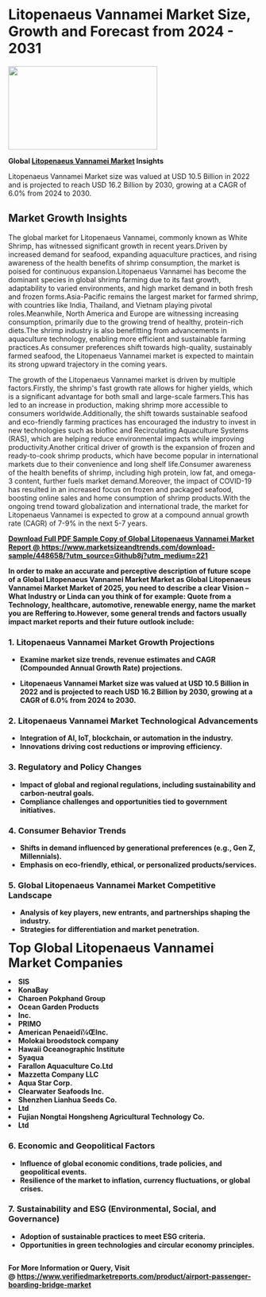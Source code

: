 <H1>Litopenaeus Vannamei Market Size, Growth and Forecast from 2024 - 2031</H1><img class="aligncenter size-medium wp-image-584254" src="https://thirdeyenews.in/wp-content/uploads/2024/09/Global-Market-Research-300x168.jpeg" alt="" width="300" height="168" /><p><strong>Global&nbsp;<a href="https://www.marketsizeandtrends.com/download-sample/448658/?utm_source=Github8j?utm_medium=221">Litopenaeus Vannamei Market</a> Insights</strong></p><p>Litopenaeus Vannamei Market size was valued at USD 10.5 Billion in 2022 and is projected to reach USD 16.2 Billion by 2030, growing at a CAGR of 6.0% from 2024 to 2030.</p><p><h2>Market Growth Insights</h2> <p>The global market for Litopenaeus Vannamei, commonly known as White Shrimp, has witnessed significant growth in recent years.Driven by increased demand for seafood, expanding aquaculture practices, and rising awareness of the health benefits of shrimp consumption, the market is poised for continuous expansion.Litopenaeus Vannamei has become the dominant species in global shrimp farming due to its fast growth, adaptability to varied environments, and high market demand in both fresh and frozen forms.Asia-Pacific remains the largest market for farmed shrimp, with countries like India, Thailand, and Vietnam playing pivotal roles.Meanwhile, North America and Europe are witnessing increasing consumption, primarily due to the growing trend of healthy, protein-rich diets.The shrimp industry is also benefitting from advancements in aquaculture technology, enabling more efficient and sustainable farming practices.As consumer preferences shift towards high-quality, sustainably farmed seafood, the Litopenaeus Vannamei market is expected to maintain its strong upward trajectory in the coming years.</p> <p><strong><a href="#"></a></strong></p> <p>The growth of the Litopenaeus Vannamei market is driven by multiple factors.Firstly, the shrimp's fast growth rate allows for higher yields, which is a significant advantage for both small and large-scale farmers.This has led to an increase in production, making shrimp more accessible to consumers worldwide.Additionally, the shift towards sustainable seafood and eco-friendly farming practices has encouraged the industry to invest in new technologies such as biofloc and Recirculating Aquaculture Systems (RAS), which are helping reduce environmental impacts while improving productivity.Another critical driver of growth is the expansion of frozen and ready-to-cook shrimp products, which have become popular in international markets due to their convenience and long shelf life.Consumer awareness of the health benefits of shrimp, including high protein, low fat, and omega-3 content, further fuels market demand.Moreover, the impact of COVID-19 has resulted in an increased focus on frozen and packaged seafood, boosting online sales and home consumption of shrimp products.With the ongoing trend toward globalization and international trade, the market for Litopenaeus Vannamei is expected to grow at a compound annual growth rate (CAGR) of 7-9% in the next 5-7 years.<p><strong><a href="#"></p><p><span class=""><strong>Download Full PDF Sample Copy of Global Litopenaeus Vannamei Market Report</strong> @ <a href="https://www.marketsizeandtrends.com/download-sample/448658/?utm_source=Github8j?utm_medium=221" target="_blank">https://www.marketsizeandtrends.com/download-sample/448658/?utm_source=Github8j?utm_medium=221</a></span></p><p>In order to make an accurate and perceptive description of future scope of a Global&nbsp;Litopenaeus Vannamei Market Market as Global&nbsp;Litopenaeus Vannamei Market Market of 2025, you need to describe a clear Vision &ndash; What Industry or Linda can you think of for example: Quote from a Technology, healthcare, automotive, renewable energy, name the market you are Reffering to.However, some general trends and factors usually impact market reports and their future outlook include:</p><h3>1.&nbsp;<strong>Litopenaeus Vannamei Market Growth Projections</strong></h3><ul><li>Examine market size trends, revenue estimates and CAGR (Compounded Annual Growth Rate) projections.</li><li><p>Litopenaeus Vannamei Market size was valued at USD 10.5 Billion in 2022 and is projected to reach USD 16.2 Billion by 2030, growing at a CAGR of 6.0% from 2024 to 2030.</p></li></ul><h3>2.&nbsp;<strong>Litopenaeus Vannamei Market Technological Advancements</strong></h3><ul><li>Integration of AI, IoT, blockchain, or automation in the industry.</li><li>Innovations driving cost reductions or improving efficiency.</li></ul><h3>3.&nbsp;<strong>Regulatory and Policy Changes</strong></h3><ul><li>Impact of global and regional regulations, including sustainability and carbon-neutral goals.</li><li>Compliance challenges and opportunities tied to government initiatives.</li></ul><h3>4.&nbsp;<strong>Consumer Behavior Trends</strong></h3><ul><li>Shifts in demand influenced by generational preferences (e.g., Gen Z, Millennials).</li><li>Emphasis on eco-friendly, ethical, or personalized products/services.</li></ul><h3>5.&nbsp;<strong>Global Litopenaeus Vannamei Market Competitive Landscape</strong></h3><ul><li>Analysis of key players, new entrants, and partnerships shaping the industry.</li><li>Strategies for differentiation and market penetration.</li></ul><p data-pm-slice="1 1 []"><span style="color: inherit; font-family: inherit; font-size: 25px;">Top Global Litopenaeus Vannamei Market Companies</span></p><div class="" data-test-id=""><p><li>SIS</li><li> KonaBay</li><li> Charoen Pokphand Group</li><li> Ocean Garden Products</li><li> Inc.</li><li> PRIMO</li><li> American Penaeidï¼ŒInc.</li><li> Molokai broodstock company</li><li> Hawaii Oceanographic Institute</li><li> Syaqua</li><li> Farallon Aquaculture Co.Ltd</li><li> Mazzetta Company LLC</li><li> Aqua Star Corp.</li><li> Clearwater Seafoods Inc.</li><li> Shenzhen Lianhua Seeds Co.</li><li> Ltd</li><li> Fujian Nongtai Hongsheng Agricultural Technology Co.</li><li> Ltd</li></p></div><h3>6.&nbsp;<strong>Economic and Geopolitical Factors</strong></h3><ul><li>Influence of global economic conditions, trade policies, and geopolitical events.</li><li>Resilience of the market to inflation, currency fluctuations, or global crises.</li></ul><h3>7.&nbsp;<strong>Sustainability and ESG (Environmental, Social, and Governance)</strong></h3><ul><li>Adoption of sustainable practices to meet ESG criteria.</li><li>Opportunities in green technologies and circular economy principles.</li></ul><h2><strong style="font-size: 14px;">For More Information or Query, Visit @&nbsp;</strong><a style="background-color: #ffffff; font-size: 14px;" href="https://www.marketsizeandtrends.com/report/litopenaeus-vannamei-market/" target="_blank">https://www.verifiedmarketreports.com/product/airport-passenger-boarding-bridge-market</a></h2>